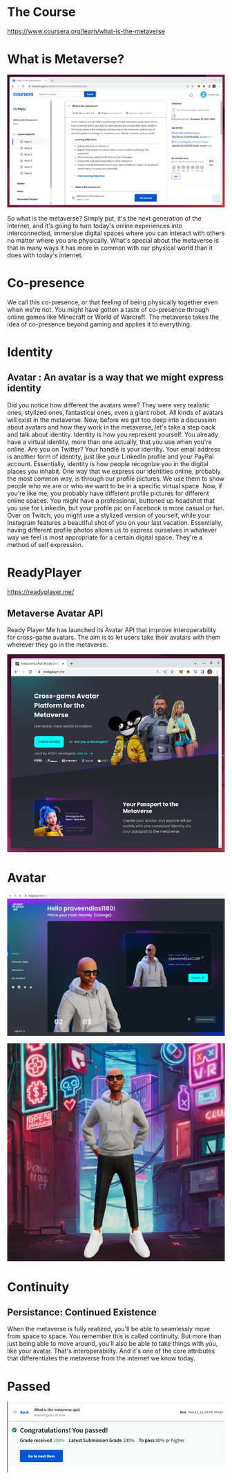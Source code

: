 # The Course

https://www.coursera.org/learn/what-is-the-metaverse

# What is Metaverse?

![](what-is.png)

So what is the metaverse? Simply put, it's the next generation of the internet, and it's going to turn today's online experiences into interconnected, immersive digital spaces where you can interact with others no matter where you are physically. What's special about the metaverse is that in many ways it has more in common with our physical world than it does with today's internet.

# Co-presence

We call this co-presence, or that feeling of being physically together even when we're not. You might have gotten a taste of co-presence through online games like Minecraft or World of Warcraft. The metaverse takes the idea of co-presence beyond gaming and applies it to everything.

# Identity

## Avatar :  An avatar is a way that we might express identity

Did you notice how different the avatars were? They were very realistic ones, stylized ones, fantastical ones, even a giant robot. All kinds of avatars will exist in the metaverse. Now, before we get too deep into a discussion about avatars and how they work in the metaverse, let's take a step back and talk about identity. Identity is how you represent yourself. You already have a virtual identity, more than one actually, that you use when you're online. Are you on Twitter? Your handle is your identity. Your email address is another form of identity, just like your LinkedIn profile and your PayPal account. Essentially, identity is how people recognize you in the digital places you inhabit. One way that we express our identities online, probably the most common way, is through our profile pictures. We use them to show people who we are or who we want to be in a specific virtual space. Now, if you're like me, you probably have different profile pictures for different online spaces. You might have a professional, buttoned up headshot that you use for LinkedIn, but your profile pic on Facebook is more casual or fun. Over on Twitch, you might use a stylized version of yourself, while your Instagram features a beautiful shot of you on your last vacation. Essentially, having different profile photos allows us to express ourselves in whatever way we feel is most appropriate for a certain digital space. They're a method of self expression.

# ReadyPlayer

https://readyplayer.me/

## Metaverse Avatar API

Ready Player Me has launched its Avatar API that improve interoperability for cross-game avatars. The aim is to let users take their avatars with them wherever they go in the metaverse.

![](readyplayer.png)

# Avatar

![](avatar.png)

![](ReadyPlayerMe-Avatar.jpeg)

# Continuity

## Persistance: Continued Existence

When the metaverse is fully realized, you'll be able to seamlessly move from space to space. You remember this is called continuity. But more than just being able to move around, you'll also be able to take things with you, like your avatar. That's interoperability. And it's one of the core attributes that differentiates the metaverse from the internet we know today. 

# Passed

![](passed.png)